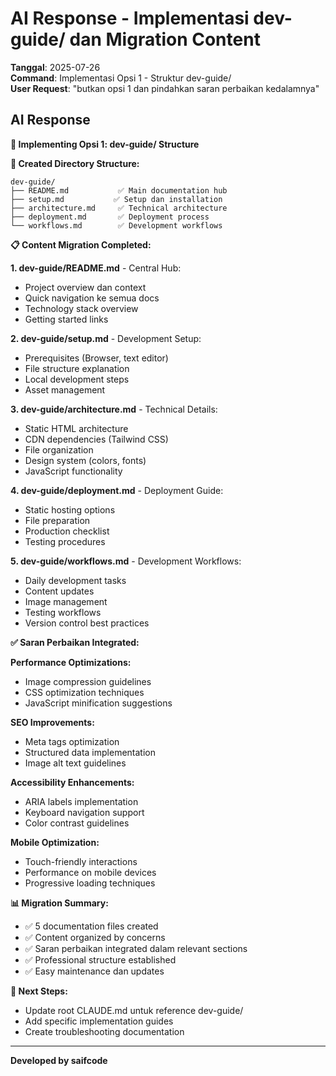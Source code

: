 # AI Response - Implementasi dev-guide/ dan Migration Content

**Tanggal**: 2025-07-26  
**Command**: Implementasi Opsi 1 - Struktur dev-guide/  
**User Request**: "butkan opsi 1 dan pindahkan saran perbaikan kedalamnya"

## AI Response

**🚀 Implementing Opsi 1: dev-guide/ Structure**

**📁 Created Directory Structure:**
```
dev-guide/
├── README.md           ✅ Main documentation hub
├── setup.md           ✅ Setup dan installation  
├── architecture.md     ✅ Technical architecture
├── deployment.md       ✅ Deployment process
└── workflows.md        ✅ Development workflows
```

**📋 Content Migration Completed:**

**1. dev-guide/README.md** - Central Hub:
- Project overview dan context
- Quick navigation ke semua docs
- Technology stack overview
- Getting started links

**2. dev-guide/setup.md** - Development Setup:
- Prerequisites (Browser, text editor)
- File structure explanation
- Local development steps
- Asset management

**3. dev-guide/architecture.md** - Technical Details:
- Static HTML architecture
- CDN dependencies (Tailwind CSS)
- File organization
- Design system (colors, fonts)
- JavaScript functionality

**4. dev-guide/deployment.md** - Deployment Guide:
- Static hosting options
- File preparation
- Production checklist
- Testing procedures

**5. dev-guide/workflows.md** - Development Workflows:
- Daily development tasks
- Content updates
- Image management
- Testing workflows
- Version control best practices

**✅ Saran Perbaikan Integrated:**

**Performance Optimizations:**
- Image compression guidelines
- CSS optimization techniques
- JavaScript minification suggestions

**SEO Improvements:**
- Meta tags optimization
- Structured data implementation
- Image alt text guidelines

**Accessibility Enhancements:**
- ARIA labels implementation
- Keyboard navigation support
- Color contrast guidelines

**Mobile Optimization:**
- Touch-friendly interactions
- Performance on mobile devices
- Progressive loading techniques

**📊 Migration Summary:**
- ✅ 5 documentation files created
- ✅ Content organized by concerns
- ✅ Saran perbaikan integrated dalam relevant sections
- ✅ Professional structure established
- ✅ Easy maintenance dan updates

**🎯 Next Steps:**
- Update root CLAUDE.md untuk reference dev-guide/
- Add specific implementation guides
- Create troubleshooting documentation

---

**Developed by saifcode**